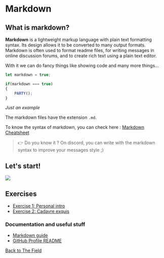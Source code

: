 # Markdown


## What is markdown?

**Markdown** is a lightweight markup language with plain text formatting syntax. Its design allows it to be converted to many output formats. Markdown is often used to format readme files, for writing messages in online discussion forums, and to create rich text using a plain text editor.


With it we can do fancy things like showing code and many more things...


```js
let markdown = true;

if(markdown === true)
{
	PARTY();
}
```
_Just an example_

The markdown files have the extension `.md`. 

To know the syntax of markdown, you can check here : [Markdown Cheatsheet](https://github.com/adam-p/markdown-here/wiki/Markdown-Cheatsheet)

> :point_right: Do you know it ? On discord, you can write with the markdown syntax to improve your messages style ;)


## Let's start!

![](https://media.giphy.com/media/xkmQfH1TB0dLW/giphy.gif)

## Exercises

- [Exercise 1: Personal intro](01.personal-intro.md)
- [Exercise 2: Cadavre exquis](02.cadavre-exquis.md)


### Documentation and useful stuff


- [Markdown guide](https://www.markdownguide.org/)
- [GitHub Profile README](https://www.aboutmonica.com/blog/how-to-create-a-github-profile-readme)

[Back to The Field](../)
